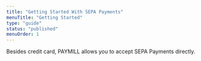 ```yaml
---
title: "Getting Started With SEPA Payments"
menuTitle: "Getting Started"
type: "guide"
status: "published"
menuOrder: 1
---
```


Besides credit card, PAYMILL allows you to accept SEPA Payments directly.
